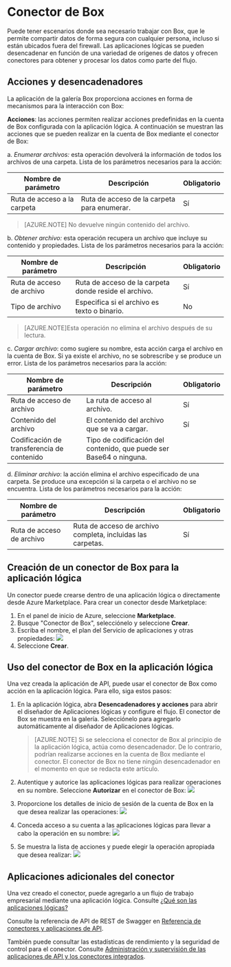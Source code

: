 <properties
   pageTitle="Uso del conector de Box en la aplicación lógica"
   description="Cómo usar el conector de Box en la aplicación lógica"
   services="app-service\logic"
   documentationCenter=".net,nodejs,java"
   authors="rajeshramabathiran"
   manager="dwrede"
   editor=""/>

<tags
   ms.service="app-service-logic"
   ms.devlang="multiple"
   ms.topic="article"
   ms.tgt_pltfrm="na"
   ms.workload="integration"
   ms.date="08/19/2015"
   ms.author="andalmia"/>

# Conector de Box

Puede tener escenarios donde sea necesario trabajar con Box, que le permite compartir datos de forma segura con cualquier persona, incluso si están ubicados fuera del firewall. Las aplicaciones lógicas se pueden desencadenar en función de una variedad de orígenes de datos y ofrecen conectores para obtener y procesar los datos como parte del flujo.


## Acciones y desencadenadores
La aplicación de la galería Box proporciona acciones en forma de mecanismos para la interacción con Box:

**Acciones**: las acciones permiten realizar acciones predefinidas en la cuenta de Box configurada con la aplicación lógica. A continuación se muestran las acciones que se pueden realizar en la cuenta de Box mediante el conector de Box:

a. *Enumerar archivos:* esta operación devolverá la información de todos los archivos de una carpeta. Lista de los parámetros necesarios para la acción:

Nombre de parámetro | Descripción | Obligatorio
--- | --- | ---
Ruta de acceso a la carpeta | Ruta de acceso de la carpeta para enumerar. | Sí

> [AZURE.NOTE] No devuelve ningún contenido del archivo.

b. *Obtener archivo:* esta operación recupera un archivo que incluye su contenido y propiedades. Lista de los parámetros necesarios para la acción:

Nombre de parámetro | Descripción | Obligatorio
--- | --- | ---
Ruta de acceso de archivo | Ruta de acceso de la carpeta donde reside el archivo. | Sí
Tipo de archivo | Especifica si el archivo es texto o binario. | No

> [AZURE.NOTE]Esta operación no elimina el archivo después de su lectura.


c. *Cargar archivo*: como sugiere su nombre, esta acción carga el archivo en la cuenta de Box. Si ya existe el archivo, no se sobrescribe y se produce un error. Lista de los parámetros necesarios para la acción:

Nombre de parámetro | Descripción | Obligatorio
--- | --- | ---
Ruta de acceso de archivo | La ruta de acceso al archivo. | Sí
Contenido del archivo | El contenido del archivo que se va a cargar. | Sí
Codificación de transferencia de contenido | Tipo de codificación del contenido, que puede ser Base64 o ninguna. | 

d. *Eliminar archivo*: la acción elimina el archivo especificado de una carpeta. Se produce una excepción si la carpeta o el archivo no se encuentra. Lista de los parámetros necesarios para la acción:

Nombre de parámetro | Descripción | Obligatorio
--- | --- | ---
Ruta de acceso de archivo | Ruta de acceso de archivo completa, incluidas las carpetas. | Sí


## Creación de un conector de Box para la aplicación lógica

Un conector puede crearse dentro de una aplicación lógica o directamente desde Azure Marketplace. Para crear un conector desde Marketplace:

1. En el panel de inicio de Azure, seleccione **Marketplace**.
2. Busque "Conector de Box", selecciónelo y seleccione **Crear**.
3. Escriba el nombre, el plan del Servicio de aplicaciones y otras propiedades: 
	![][1]
4. Seleccione **Crear**.


## Uso del conector de Box en la aplicación lógica

Una vez creada la aplicación de API, puede usar el conector de Box como acción en la aplicación lógica. Para ello, siga estos pasos:

1. En la aplicación lógica, abra **Desencadenadores y acciones** para abrir el diseñador de Aplicaciones lógicas y configure el flujo. El conector de Box se muestra en la galería. Selecciónelo para agregarlo automáticamente al diseñador de Aplicaciones lógicas.

	> [AZURE.NOTE] Si se selecciona el conector de Box al principio de la aplicación lógica, actúa como desencadenador. De lo contrario, podrían realizarse acciones en la cuenta de Box mediante el conector. El conector de Box no tiene ningún desencadenador en el momento en que se redacta este artículo.

2. Autentique y autorice las aplicaciones lógicas para realizar operaciones en su nombre. Seleccione **Autorizar** en el conector de Box: 
	![][2]

3. Proporcione los detalles de inicio de sesión de la cuenta de Box en la que desea realizar las operaciones: 
	![][3]

4. Conceda acceso a su cuenta a las aplicaciones lógicas para llevar a cabo la operación en su nombre: 
	![][4]

5. Se muestra la lista de acciones y puede elegir la operación apropiada que desea realizar: 
	![][5]

## Aplicaciones adicionales del conector
Una vez creado el conector, puede agregarlo a un flujo de trabajo empresarial mediante una aplicación lógica. Consulte [¿Qué son las aplicaciones lógicas?](app-service-logic-what-are-logic-apps.md)

Consulte la referencia de API de REST de Swagger en [Referencia de conectores y aplicaciones de API](http://go.microsoft.com/fwlink/p/?LinkId=529766).

También puede consultar las estadísticas de rendimiento y la seguridad de control para el conector. Consulte [Administración y supervisión de las aplicaciones de API y los conectores integrados](app-service-logic-monitor-your-connectors.md).

<!--Image references-->
[1]: ./media/app-service-logic-connector-box/image_0.jpg
[2]: ./media/app-service-logic-connector-box/image_1.jpg
[3]: ./media/app-service-logic-connector-box/image_2.jpg
[4]: ./media/app-service-logic-connector-box/image_3.jpg
[5]: ./media/app-service-logic-connector-box/image_4.jpg

<!---HONumber=August15_HO8-->